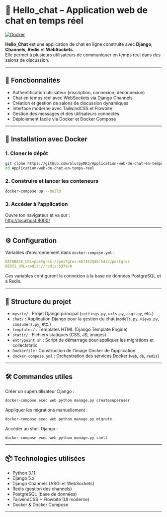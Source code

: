 
# 💬 Hello_chat – Application web de chat en temps réel

[![Docker](https://img.shields.io/badge/docker-ready-blue?logo=docker)](https://www.docker.com/)


**Hello_Chat** est une application de chat en ligne construite avec **Django**, **Channels**, **Redis** et **WebSockets**.  
Elle permet à plusieurs utilisateurs de communiquer en temps réel dans des salons de discussion.

---

## 🚀 Fonctionnalités

- Authentification utilisateur (inscription, connexion, déconnexion)
- Chat en temps réel avec WebSockets via Django Channels
- Création et gestion de salons de discussion dynamiques
- Interface moderne avec TailwindCSS et Flowbite
- Gestion des messages et des utilisateurs connectés
- Déploiement facile via Docker et Docker Compose

---

## 🐳 Installation avec Docker

### 1. Cloner le dépôt

```bash
git clone https://github.com/SlurpyMK3/Application-web-de-chat-en-temps-reel.git
cd Application-web-de-chat-en-temps-reel
```

### 2. Construire et lancer les conteneurs

```bash
docker-compose up --build
```

### 3. Accéder à l’application

Ouvre ton navigateur et va sur :  
[http://localhost:8000/](http://localhost:8000/)

---

## ⚙️ Configuration

Variables d’environnement dans `docker-compose.yml` :

```yaml
DATABASE_URL=postgres://postgres:667442@db:5432/postgres
REDIS_URL=redis://redis:6379/0
```

Ces variables configurent la connexion à la base de données PostgreSQL et à Redis.

---

## 📁 Structure du projet

- `mysite/` : Projet Django principal (`settings.py`, `urls.py`, `asgi.py`, etc.)
- `chat/` : Application Django pour la gestion du chat (`models.py`, `views.py`, `consumers.py`, etc.)
- `templates/` : Templates HTML (Django Template Engine)
- `static/` : Fichiers statiques (CSS, JS, images)
- `entrypoint.sh` : Script de démarrage pour appliquer les migrations et collectstatic
- `Dockerfile` : Construction de l’image Docker de l’application
- `docker-compose.yml` : Orchestration des services Docker (`web`, `db`, `redis`)

---

## 🛠️ Commandes utiles

Créer un superutilisateur Django :

```bash
docker-compose exec web python manage.py createsuperuser
```

Appliquer les migrations manuellement :

```bash
docker-compose exec web python manage.py migrate
```

Accéder au shell Django :

```bash
docker-compose exec web python manage.py shell
```

---

## 📦 Technologies utilisées

- Python 3.11  
- Django 5.x  
- Django Channels (ASGI et WebSockets)  
- Redis (gestion des channels)  
- PostgreSQL (base de données)  
- TailwindCSS + Flowbite (UI moderne)  
- Docker & Docker Compose

---
